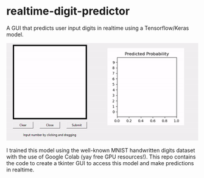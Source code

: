# realtime-digit-predictor
A GUI that predicts user input digits in realtime using a Tensorflow/Keras model. 

![](mnist_gif.gif)

I trained this model using the well-known MNIST handwritten digits dataset with the use of Google Colab (yay free GPU resources!). This repo contains the code to create a tkinter GUI to access this model and make predictions in realtime.
